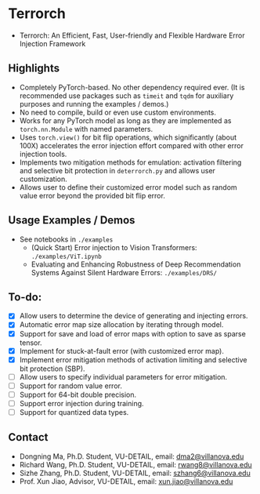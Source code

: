 # Terrorch
- Terrorch: An Efficient, Fast, User-friendly and Flexible Hardware Error Injection Framework

## Highlights
- Completely PyTorch-based. No other dependency required ever. (It is recommended use packages such as `timeit` and `tqdm` for auxiliary purposes and running the examples / demos.)
- No need to compile, build or even use custom environments.
- Works for any PyTorch model as long as they are implemented as `torch.nn.Module` with named parameters.
- Uses `torch.view()` for bit flip operations, which significantly (about 100X) accelerates the error injection effort compared with other error injection tools. 
- Implements two mitigation methods for emulation: activation filtering and selective bit protection in `deterrorch.py` and allows user customization.
- Allows user to define their customized error model such as random value error beyond the provided bit flip error. 

## Usage Examples / Demos
- See notebooks in `./examples`
    - (Quick Start) Error injection to Vision Transformers: `./examples/ViT.ipynb`
    - Evaluating and Enhancing Robustness of Deep Recommendation Systems Against Silent Hardware Errors: `./examples/DRS/`

## To-do:
- [X] Allow users to determine the device of generating and injecting errors.
- [X] Automatic error map size allocation by iterating through model.
- [X] Support for save and load of error maps with option to save as sparse tensor.
- [X] Implement for stuck-at-fault error (with customized error map).
- [X] Implement error mitigation methods of activation limiting and selective bit protection (SBP).
- [ ] Allow users to specify individual parameters for error mitigation.
- [ ] Support for random value error.
- [ ] Support for 64-bit double precision.
- [ ] Support error injection during training.
- [ ] Support for quantized data types.

## Contact
- Dongning Ma, Ph.D. Student, VU-DETAIL, email: dma2@villanova.edu 
- Richard Wang, Ph.D. Student, VU-DETAIL, email: rwang8@villanova.edu 
- Sizhe Zhang, Ph.D. Student, VU-DETAIL, email: szhang6@villanova.edu 
- Prof. Xun Jiao, Advisor, VU-DETAIL, email: xun.jiao@villanova.edu 

